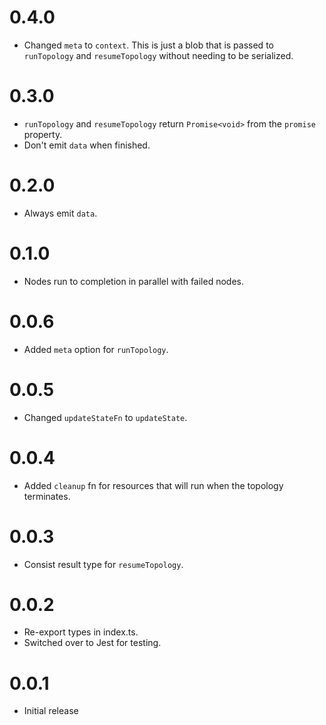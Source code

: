 # 0.4.0

* Changed `meta` to `context`. This is just a blob that is passed
to `runTopology` and `resumeTopology` without needing to be serialized.

# 0.3.0

* `runTopology` and `resumeTopology` return `Promise<void>` from
the `promise` property.
* Don't emit `data` when finished.

# 0.2.0

* Always emit `data`.

# 0.1.0

* Nodes run to completion in parallel with failed nodes.

# 0.0.6

* Added `meta` option for `runTopology`.

# 0.0.5

* Changed `updateStateFn` to `updateState`.

# 0.0.4

* Added `cleanup` fn for resources that will run when the topology terminates.

# 0.0.3

* Consist result type for `resumeTopology`.

# 0.0.2

* Re-export types in index.ts.
* Switched over to Jest for testing.

# 0.0.1

* Initial release
